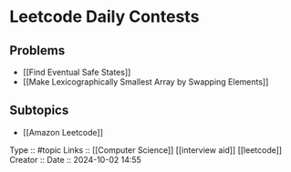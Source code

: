 # Leetcode Daily Contests

## Problems

- [[Find Eventual Safe States]]
- [[Make Lexicographically Smallest Array by Swapping Elements]]
## Subtopics

- [[Amazon Leetcode]]


Type :: #topic
Links :: [[Computer Science]] [[interview aid]] [[leetcode]]
Creator ::
Date ::  2024-10-02 14:55